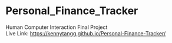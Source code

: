 # Personal_Finance_Tracker
Human Computer Interaction Final Project   
Live Link: https://kennytangg.github.io/Personal-Finance-Tracker/
